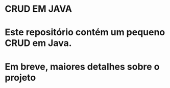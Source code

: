 # CRUD EM JAVA
#
#
# Este repositório contém um pequeno CRUD em Java.
#
#
# Em breve, maiores detalhes sobre o projeto
